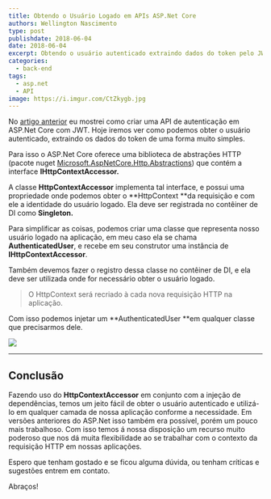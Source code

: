 ```yaml
---
title: Obtendo o Usuário Logado em APIs ASP.Net Core
authors: Wellington Nascimento
type: post
publishdate: 2018-06-04
date: 2018-06-04
excerpt: Obtendo o usuário autenticado extraindo dados do token pelo JWT
categories:
  - back-end
tags:
  - asp.net
  - API
image: https://i.imgur.com/CtZkygb.jpg
---
```


No [artigo anterior](https://tableless.com.br/autenticacao-em-apis-asp-net-core-com-jwt/)
eu mostrei como criar uma API de autenticação em ASP.Net Core com JWT. Hoje
iremos ver como podemos obter o usuário autenticado, extraindo os dados do token
de uma forma muito simples.

Para isso o ASP.Net Core oferece uma biblioteca de abstrações HTTP (pacote nuget
[Microsoft.AspNetCore.Http.Abstractions](https://www.nuget.org/packages/Microsoft.AspNetCore.Http.Abstractions/2.1.0-rc1-final))
que contém a interface **IHttpContextAccessor.**

A classe **HttpContextAccessor** implementa tal interface, e possui uma
propriedade onde podemos obter o **HttpContext **da requisição e com ele a
identidade do usuário logado. Ela deve ser registrada no contêiner de DI como
**Singleton.**

Para simplificar as coisas, podemos criar uma classe que representa nosso
usuário logado na aplicação, em meu caso ela se chama **AuthenticatedUser**, e
recebe em seu construtor uma instância de **IHttpContextAccessor**.

<script src="https://gist.github.com/wellingtonjhn/17b2972d1e3de5d6324602267c7cdf1f.js"></script>

Também devemos fazer o registro dessa classe no contêiner de DI, e ela deve ser
utilizada onde for necessário obter o usuário logado.

<script src="https://gist.github.com/wellingtonjhn/c1d158376291764a6efa82553f33aa0a.js"></script>

> O HttpContext será recriado à cada nova requisição HTTP na aplicação.

Com isso podemos injetar um **AuthenticatedUser **em qualquer classe que
precisarmos dele.

![](https://cdn-images-1.medium.com/max/800/1*ezhfYijWeoaRVXFB0rWHQA.png)

*****

## Conclusão

Fazendo uso do **HttpContextAccessor** em conjunto com a injeção de
dependências, temos um jeito fácil de obter o usuário autenticado e utilizá-lo
em qualquer camada de nossa aplicação conforme a necessidade. Em versões
anteriores do ASP.Net isso também era possível, porém um pouco mais trabalhoso.
Com isso temos á nossa disposição um recurso muito poderoso que nos dá muita
flexibilidade ao se trabalhar com o contexto da requisição HTTP em nossas
aplicações.

Espero que tenham gostado e se ficou alguma dúvida, ou tenham críticas e
sugestões entrem em contato.

Abraços!
